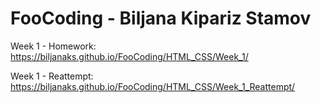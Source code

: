 # FooCoding - Biljana Kipariz Stamov

Week 1 - Homework: https://biljanaks.github.io/FooCoding/HTML_CSS/Week_1/

Week 1 - Reattempt: https://biljanaks.github.io/FooCoding/HTML_CSS/Week_1_Reattempt/
